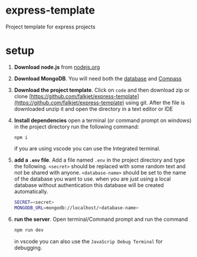 # express-template

Project template for express projects

# setup

1.  **Download node.js** from [nodejs.org](https://nodejs.org/en/download/)

2.  **Download MongoDB**. You will need both the [database](https://www.mongodb.com/try/download) and [Compass](https://www.mongodb.com/try/download/tools)

3.  **Download the project template**.
    Click on `code` and then download zip or clone [https://github.com/falkjet/express-template](https://github.com/falkjet/express-template) using git.
    After the file is downloaded unzip it and open the directory in a text editor or IDE
4.  **Install dependencies**
    open a terminal (or command prompt on windows) in the project directory run the following command:

    ```
    npm i
    ```

    if you are using vscode you can use the Integrated terminal.

5.  **add a `.env` file**.
    Add a file named `.env` in the project directory and type the following. `<secret>` should be replaced with some random text and not be shared with anyone. `<database-name>` should be set to the name of the database you want to use. when you are just using a local database without authentication this database will be created automatically.

    ```sh
    SECRET=<secret>
    MONGODB_URL=mongodb://localhost/<database-name>
    ```

6.  **run the server**. Open terminal/Command prompt and run the command
    ```sh
    npm run dev
    ```
    in vscode you can also use the `JavaScrip Debug Terminal` for debugging.
